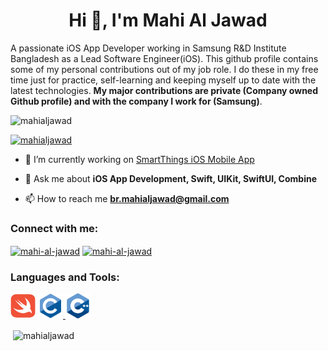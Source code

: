 <h1 align="center">Hi 👋, I'm Mahi Al Jawad</h1>
<p align="left">A passionate iOS App Developer working in Samsung R&D Institute Bangladesh as a Lead Software Engineer(iOS). This github profile contains some of my personal contributions out of my job role. I do these in my free time just for practice, self-learning and keeping myself up to date with the latest technologies. <b>My major contributions are private (Company owned Github profile) and with the company I work for (Samsung)</b>.</p>

<p align="left"> <img src="https://komarev.com/ghpvc/?username=mahialjawad&label=Profile%20views&color=0e75b6&style=flat" alt="mahialjawad" /> </p>

<p align="left"> <a href="https://github.com/ryo-ma/github-profile-trophy"><img src="https://github-profile-trophy.vercel.app/?username=mahialjawad" alt="mahialjawad" /></a> </p>

- 🔭 I’m currently working on [SmartThings iOS Mobile App](https://apps.apple.com/us/app/smartthings/id1222822904)

- 💬 Ask me about **iOS App Development, Swift, UIKit, SwiftUI, Combine**

- 📫 How to reach me **br.mahialjawad@gmail.com**

<h3 align="left">Connect with me:</h3>
<p align="left">
<a href="https://linkedin.com/in/mahi-al-jawad" target="blank"><img align="center" src="https://raw.githubusercontent.com/rahuldkjain/github-profile-readme-generator/master/src/images/icons/Social/linked-in-alt.svg" alt="mahi-al-jawad" height="30" width="40" /></a>
<a href="https://stackoverflow.com/users/18823687/mahi-al-jawad" target="blank"><img align="center" src="https://raw.githubusercontent.com/rahuldkjain/github-profile-readme-generator/master/src/images/icons/Social/stack-overflow.svg" alt="mahi-al-jawad" height="30" width="40" /></a>
</p>

<h3 align="left">Languages and Tools:</h3>
<p align="left"> <a href="https://developer.apple.com/swift/" target="_blank" rel="noreferrer"> <img src="https://raw.githubusercontent.com/devicons/devicon/master/icons/swift/swift-original.svg" alt="swift" width="40" height="40"/></a> <a href="https://www.cprogramming.com/" target="_blank" rel="noreferrer"> <img src="https://raw.githubusercontent.com/devicons/devicon/master/icons/c/c-original.svg" alt="c" width="40" height="40"/> </a> <a href="https://www.w3schools.com/cpp/" target="_blank" rel="noreferrer"> <img src="https://raw.githubusercontent.com/devicons/devicon/master/icons/cplusplus/cplusplus-original.svg" alt="cplusplus" width="40" height="40"/> </a></p>

<p>&nbsp;<img align="center" src="https://github-readme-stats.vercel.app/api?username=mahialjawad&show_icons=true&locale=en" alt="mahialjawad" /></p>
